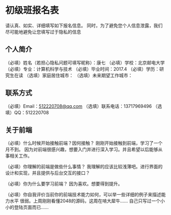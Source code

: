 # 初级班报名表

请认真、如实、详细填写如下报名信息。
同时，为了避免您个人信息泄露，我们尽可能地避免让您填写过于隐私的信息

## 个人简介

（必填）姓名（若担心隐私问题可填写昵称）：康七
（必填）学校：北京邮电大学
（必填）专业：计算机科学与技术
（必填）毕业时间：2017.4
（必填）学历：研究生在读
（选填）家庭居住城市：
（选填）未来期望工作城市：

## 联系方式

（必填）Email：512220708@qq.com
（选填）联系电话：13717969496
（选填）QQ：512220708

## 关于前端

（必填）什么时候开始接触前端？因何接触？
    刚刚开始接触到前端，学习了一个月不到。
    因为对前端很感兴趣，想要入门并进行深入学习。并且希望以后能够从事相关工作。

（必填）你理解的前端是做些什么事情？
    我理解的应该比较浅薄吧。进行界面的设计和实现，并且提供与后台交互的接口？

（必填）你为什么要学习前端？
    因为喜欢。想要得到提升。

（必填）你自我评价当前你的前端技术能力如何，可以举一些详细的例子来描述能力水平
    很弱。上周刚刚看懂2048的源码，这周在啃大犀牛……
    自己只写过一个小小的登陆页面而已……
